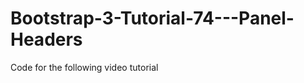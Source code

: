 Bootstrap-3-Tutorial-74---Panel-Headers
=======================================

Code for the following video tutorial 
